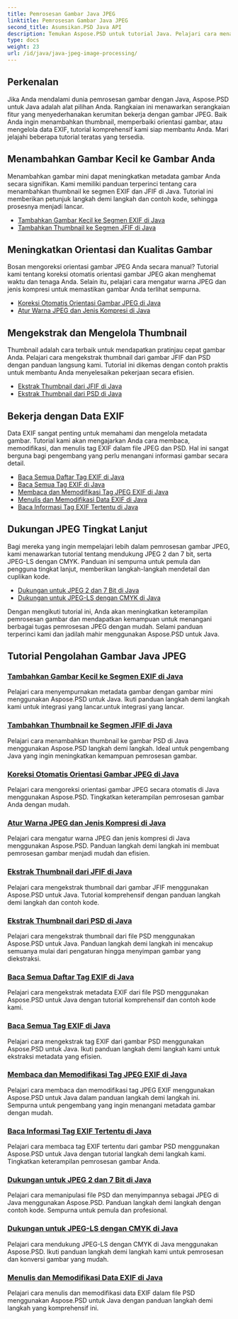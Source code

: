 ```yaml
---
title: Pemrosesan Gambar Java JPEG
linktitle: Pemrosesan Gambar Java JPEG
second_title: Asumsikan.PSD Java API
description: Temukan Aspose.PSD untuk tutorial Java. Pelajari cara menangani pemrosesan EXIF, JFIF, JPEG, dan lainnya dengan panduan langkah demi langkah dan contoh kode.
type: docs
weight: 23
url: /id/java/java-jpeg-image-processing/
---
```


## Perkenalan

Jika Anda mendalami dunia pemrosesan gambar dengan Java, Aspose.PSD untuk Java adalah alat pilihan Anda. Rangkaian ini menawarkan serangkaian fitur yang menyederhanakan kerumitan bekerja dengan gambar JPEG. Baik Anda ingin menambahkan thumbnail, memperbaiki orientasi gambar, atau mengelola data EXIF, tutorial komprehensif kami siap membantu Anda. Mari jelajahi beberapa tutorial teratas yang tersedia.

## Menambahkan Gambar Kecil ke Gambar Anda

Menambahkan gambar mini dapat meningkatkan metadata gambar Anda secara signifikan. Kami memiliki panduan terperinci tentang cara menambahkan thumbnail ke segmen EXIF dan JFIF di Java. Tutorial ini memberikan petunjuk langkah demi langkah dan contoh kode, sehingga prosesnya menjadi lancar.

- [Tambahkan Gambar Kecil ke Segmen EXIF di Java](./add-thumbnail-to-exif-segment-java/)
- [Tambahkan Thumbnail ke Segmen JFIF di Java](./add-thumbnail-to-jfif-segment-java/)

## Meningkatkan Orientasi dan Kualitas Gambar

Bosan mengoreksi orientasi gambar JPEG Anda secara manual? Tutorial kami tentang koreksi otomatis orientasi gambar JPEG akan menghemat waktu dan tenaga Anda. Selain itu, pelajari cara mengatur warna JPEG dan jenis kompresi untuk memastikan gambar Anda terlihat sempurna.

- [Koreksi Otomatis Orientasi Gambar JPEG di Java](./auto-correct-jpeg-image-orientation-java/)
- [Atur Warna JPEG dan Jenis Kompresi di Java](./set-jpeg-color-compression-type-java/)

## Mengekstrak dan Mengelola Thumbnail

Thumbnail adalah cara terbaik untuk mendapatkan pratinjau cepat gambar Anda. Pelajari cara mengekstrak thumbnail dari gambar JFIF dan PSD dengan panduan langsung kami. Tutorial ini dikemas dengan contoh praktis untuk membantu Anda menyelesaikan pekerjaan secara efisien.

- [Ekstrak Thumbnail dari JFIF di Java](./extract-thumbnail-from-jfif-java/)
- [Ekstrak Thumbnail dari PSD di Java](./extract-thumbnail-from-psd-java/)

## Bekerja dengan Data EXIF

Data EXIF sangat penting untuk memahami dan mengelola metadata gambar. Tutorial kami akan mengajarkan Anda cara membaca, memodifikasi, dan menulis tag EXIF dalam file JPEG dan PSD. Hal ini sangat berguna bagi pengembang yang perlu menangani informasi gambar secara detail.

- [Baca Semua Daftar Tag EXIF di Java](./read-all-exif-tag-list-java/)
- [Baca Semua Tag EXIF di Java](./read-all-exif-tags-java/)
- [Membaca dan Memodifikasi Tag JPEG EXIF di Java](./read-modify-jpeg-exif-tags-java/)
- [Menulis dan Memodifikasi Data EXIF di Java](./write-modify-exif-data-java/)
- [Baca Informasi Tag EXIF Tertentu di Java](./read-specific-exif-tags-info-java/)

## Dukungan JPEG Tingkat Lanjut

Bagi mereka yang ingin mempelajari lebih dalam pemrosesan gambar JPEG, kami menawarkan tutorial tentang mendukung JPEG 2 dan 7 bit, serta JPEG-LS dengan CMYK. Panduan ini sempurna untuk pemula dan pengguna tingkat lanjut, memberikan langkah-langkah mendetail dan cuplikan kode.

- [Dukungan untuk JPEG 2 dan 7 Bit di Java](./support-2-7-bits-jpeg-java/)
- [Dukungan untuk JPEG-LS dengan CMYK di Java](./support-jpeg-ls-cmyk-java/)

Dengan mengikuti tutorial ini, Anda akan meningkatkan keterampilan pemrosesan gambar dan mendapatkan kemampuan untuk menangani berbagai tugas pemrosesan JPEG dengan mudah. Selami panduan terperinci kami dan jadilah mahir menggunakan Aspose.PSD untuk Java.
## Tutorial Pengolahan Gambar Java JPEG
### [Tambahkan Gambar Kecil ke Segmen EXIF di Java](./add-thumbnail-to-exif-segment-java/)
Pelajari cara menyempurnakan metadata gambar dengan gambar mini menggunakan Aspose.PSD untuk Java. Ikuti panduan langkah demi langkah kami untuk integrasi yang lancar.untuk integrasi yang lancar.
### [Tambahkan Thumbnail ke Segmen JFIF di Java](./add-thumbnail-to-jfif-segment-java/)
Pelajari cara menambahkan thumbnail ke gambar PSD di Java menggunakan Aspose.PSD langkah demi langkah. Ideal untuk pengembang Java yang ingin meningkatkan kemampuan pemrosesan gambar.
### [Koreksi Otomatis Orientasi Gambar JPEG di Java](./auto-correct-jpeg-image-orientation-java/)
Pelajari cara mengoreksi orientasi gambar JPEG secara otomatis di Java menggunakan Aspose.PSD. Tingkatkan keterampilan pemrosesan gambar Anda dengan mudah.
### [Atur Warna JPEG dan Jenis Kompresi di Java](./set-jpeg-color-compression-type-java/)
Pelajari cara mengatur warna JPEG dan jenis kompresi di Java menggunakan Aspose.PSD. Panduan langkah demi langkah ini membuat pemrosesan gambar menjadi mudah dan efisien.
### [Ekstrak Thumbnail dari JFIF di Java](./extract-thumbnail-from-jfif-java/)
Pelajari cara mengekstrak thumbnail dari gambar JFIF menggunakan Aspose.PSD untuk Java. Tutorial komprehensif dengan panduan langkah demi langkah dan contoh kode.
### [Ekstrak Thumbnail dari PSD di Java](./extract-thumbnail-from-psd-java/)
Pelajari cara mengekstrak thumbnail dari file PSD menggunakan Aspose.PSD untuk Java. Panduan langkah demi langkah ini mencakup semuanya mulai dari pengaturan hingga menyimpan gambar yang diekstraksi.
### [Baca Semua Daftar Tag EXIF di Java](./read-all-exif-tag-list-java/)
Pelajari cara mengekstrak metadata EXIF dari file PSD menggunakan Aspose.PSD untuk Java dengan tutorial komprehensif dan contoh kode kami.
### [Baca Semua Tag EXIF di Java](./read-all-exif-tags-java/)
Pelajari cara mengekstrak tag EXIF dari gambar PSD menggunakan Aspose.PSD untuk Java. Ikuti panduan langkah demi langkah kami untuk ekstraksi metadata yang efisien.
### [Membaca dan Memodifikasi Tag JPEG EXIF di Java](./read-modify-jpeg-exif-tags-java/)
Pelajari cara membaca dan memodifikasi tag JPEG EXIF menggunakan Aspose.PSD untuk Java dalam panduan langkah demi langkah ini. Sempurna untuk pengembang yang ingin menangani metadata gambar dengan mudah.
### [Baca Informasi Tag EXIF Tertentu di Java](./read-specific-exif-tags-info-java/)
Pelajari cara membaca tag EXIF tertentu dari gambar PSD menggunakan Aspose.PSD untuk Java dengan tutorial langkah demi langkah kami. Tingkatkan keterampilan pemrosesan gambar Anda.
### [Dukungan untuk JPEG 2 dan 7 Bit di Java](./support-2-7-bits-jpeg-java/)
Pelajari cara memanipulasi file PSD dan menyimpannya sebagai JPEG di Java menggunakan Aspose.PSD. Panduan langkah demi langkah dengan contoh kode. Sempurna untuk pemula dan profesional.
### [Dukungan untuk JPEG-LS dengan CMYK di Java](./support-jpeg-ls-cmyk-java/)
Pelajari cara mendukung JPEG-LS dengan CMYK di Java menggunakan Aspose.PSD. Ikuti panduan langkah demi langkah kami untuk pemrosesan dan konversi gambar yang mudah.
### [Menulis dan Memodifikasi Data EXIF di Java](./write-modify-exif-data-java/)
Pelajari cara menulis dan memodifikasi data EXIF dalam file PSD menggunakan Aspose.PSD untuk Java dengan panduan langkah demi langkah yang komprehensif ini.